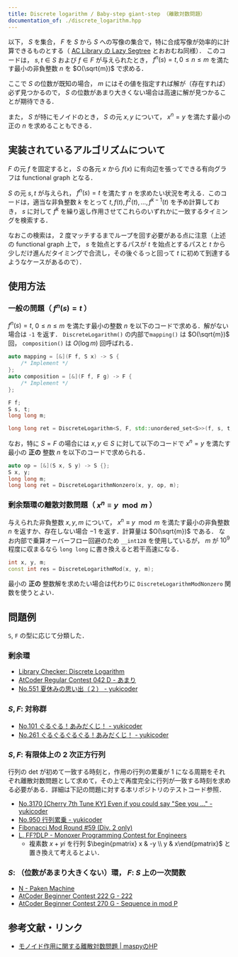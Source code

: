 ```yaml
---
title: Discrete logarithm / Baby-step giant-step （離散対数問題）
documentation_of: ./discrete_logarithm.hpp
---
```


以下， $S$ を集合， $F$ を $S$ から $S$ への写像の集合で，特に合成写像が効率的に計算できるものとする（ [AC Library の Lazy Segtree]([atcoder.github.io/ac-library/production/document_ja/lazysegtree.html](https://atcoder.github.io/ac-library/production/document_ja/lazysegtree.html)) とおおむね同様）．
このコードは， $s, t \in S$ および $f \in F$ が与えられたとき， $f^n (s) = t, 0 \le n \le m$ を満たす最小の非負整数 $n$ を $O(\sqrt{m})$ で求める．

ここで $S$ の位数が既知の場合， $m$ にはその値を指定すれば解が（存在すれば）必ず見つかるので， $S$ の位数があまり大きくない場合は高速に解が見つかることが期待できる．

また， $S$ が特にモノイドのとき， $S$ の元 $x, y$ について， $x^n = y$ を満たす最小の正の $n$ を求めることもできる．

## 実装されているアルゴリズムについて

$F$ の元 $f$ を固定すると， $S$ の各元 $x$ から $f(x)$ に有向辺を張ってできる有向グラフは functional graph となる．

$S$ の元 $s, t$ が与えられ， $f^n (s) = t$ を満たす $n$ を求めたい状況を考える．このコードは，適当な非負整数 $k$ をとって $t, f(t), f^2 (t), \ldots, f^{k - 1} (t)$ を予め計算しておき， $s$ に対して $f^k$ を繰り返し作用させてこれらのいずれかに一致するタイミングを検索する．

なおこの検索は， 2 度マッチするまでループを回す必要がある点に注意（上述の functional graph 上で， $s$ を始点とするパスが $t$ を始点とするパスと $t$ から少しだけ進んだタイミングで合流し，その後ぐるっと回って $t$ に初めて到達するようなケースがあるので）．

## 使用方法

### 一般の問題（ $f^n (s) = t$ ）

$f^n (s) = t$, $0 \le n \le m$ を満たす最小の整数 $n$ を以下のコードで求める．解がない場合は `-1` を返す． `DiscreteLogarithm()` の内部で`mapping()` は $O(\sqrt{m})$ 回， `composition()` は $O(\log m)$ 回呼ばれる．

```cpp
auto mapping = [&](F f, S x) -> S {
    /* Implement */
};
auto composition = [&](F f, F g) -> F {
    /* Implement */
};

F f;
S s, t;
long long m;

long long ret = DiscreteLogarithm<S, F, std::unordered_set<S>>(f, s, t, mapping, composition, m);
```

なお，特に $S = F$ の場合には $x, y \in S$ に対して以下のコードで $x^n = y$ を満たす最小の **正の** 整数 $n$ を以下のコードで求められる．

```cpp
auto op = [&](S x, S y) -> S {};
S x, y;
long long m;
long long ret = DiscreteLogarithmNonzero(x, y, op, m);
```

### 剰余類環の離散対数問題（ $x^n \equiv y \mod m$ ）

与えられた非負整数 $x, y, m$ について， $x^n \equiv y \mod m$ を満たす最小の非負整数 $n$ を返すか、存在しない場合 $-1$ を返す．計算量は $O(\sqrt{m})$ である．
なお内部で乗算オーバーフロー回避のため `__int128` を使用しているが， $m$ が $10^9$ 程度に収まるなら `long long` に書き換えると若干高速になる．

```cpp
int x, y, m;
const int res = DiscreteLogarithmMod(x, y, m);
```

最小の **正の** 整数解を求めたい場合は代わりに `DiscreteLogarithmModNonzero` 関数を使うとよい．

## 問題例

`S`, `F` の型に応じて分類した．

### 剰余環

- [Library Checker: Discrete Logarithm](https://judge.yosupo.jp/problem/discrete_logarithm_mod)
- [AtCoder Regular Contest 042 D - あまり](https://atcoder.jp/contests/arc042/tasks/arc042_d)
- [No.551 夏休みの思い出（２） - yukicoder](https://yukicoder.me/problems/no/551)

### $S, F$: 対称群

- [No.101 ぐるぐる！あみだくじ！ - yukicoder](https://yukicoder.me/problems/no/101)
- [No.261 ぐるぐるぐるぐる！あみだくじ！ - yukicoder](https://yukicoder.me/problems/no/261)

### $S, F$: 有限体上の 2 次正方行列

行列の det が初めて一致する時刻と，作用の行列の累乗が 1 になる周期をそれぞれ離散対数問題として求めて，その上で再度完全に行列が一致する時刻を求める必要がある．詳細は下記の問題に対する本リポジトリのテストコード参照．

- [No.3170 [Cherry 7th Tune KY] Even if you could say "See you ..." - yukicoder](https://yukicoder.me/problems/no/3170)
- [No.950 行列累乗 - yukicoder](https://yukicoder.me/problems/no/950)
- [Fibonacci Mod Round #59 (Div. 2 only)](https://csacademy.com/contest/round-59/task/fibonacci-mod)
- [L. FF?DLP - Monoxer Programming Contest for Engineers](https://mofecoder.com/contests/monoxercon_202508/tasks/monoxercon_202508_l)
  - 複素数 $x + yi$ を行列 $\begin{pmatrix} x & -y \\ y & x\end{pmatrix}$ と置き換えて考えるとよい．

### $S$: （位数があまり大きくない）環， $F$: $S$ 上の一次関数

- [N - Paken Machine](https://atcoder.jp/contests/pakencamp-2022-day1/tasks/pakencamp_2022_day1_n)
- [AtCoder Beginner Contest 222 G - 222](https://atcoder.jp/contests/abc222/tasks/abc222_g)
- [AtCoder Beginner Contest 270 G - Sequence in mod P](https://atcoder.jp/contests/abc270/tasks/abc270_g)

## 参考文献・リンク

- [モノイド作用に関する離散対数問題 | maspyのHP](https://maspypy.com/%e3%83%a2%e3%83%8e%e3%82%a4%e3%83%89%e4%bd%9c%e7%94%a8%e3%81%ab%e9%96%a2%e3%81%99%e3%82%8b%e9%9b%a2%e6%95%a3%e5%af%be%e6%95%b0%e5%95%8f%e9%a1%8c)
